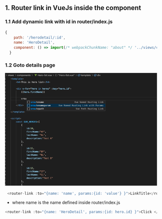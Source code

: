 ## 1. Router link in VueJs inside the component ##
### 1.1 Add dynamic link with id in router/index.js ###
```js
{
    path: '/herodetail/:id',
    name: 'HeroDetail',
    component: () => import(/* webpackChunkName: "about" */ '../views/components/Hero-detail.vue')
  }
```

### 1.2 Goto details page ###
<img src="img/img1.png" />

```js
 <router-link :to="{name: 'name', params:{id: 'value'} }">LinkTitle</router-link>
```

- where name is the name defined inside router/index.js 

```js
<router-link :to="{name: 'HeroDetail', params:{id: hero.id} }">Click </router-link>
```